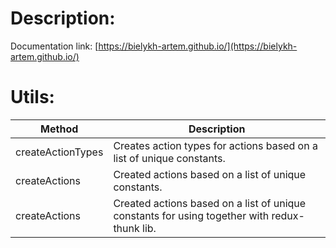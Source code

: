 # Description:

Documentation link: [https://bielykh-artem.github.io/](https://bielykh-artem.github.io/)

# Utils:

| Method | Description  | 
| ------ | ------ |
| createActionTypes | Creates action types for actions based on a list of unique constants. |
| createActions | Created actions based on a list of unique constants. | 
| createActions | Created actions based on a list of unique constants for using together with redux-thunk lib. | 